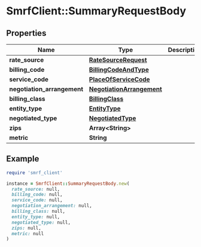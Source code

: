 # SmrfClient::SummaryRequestBody

## Properties

| Name | Type | Description | Notes |
| ---- | ---- | ----------- | ----- |
| **rate_source** | [**RateSourceRequest**](RateSourceRequest.md) |  |  |
| **billing_code** | [**BillingCodeAndType**](BillingCodeAndType.md) |  |  |
| **service_code** | [**PlaceOfServiceCode**](PlaceOfServiceCode.md) |  | [optional] |
| **negotiation_arrangement** | [**NegotiationArrangement**](NegotiationArrangement.md) |  | [optional] |
| **billing_class** | [**BillingClass**](BillingClass.md) |  | [optional] |
| **entity_type** | [**EntityType**](EntityType.md) |  | [optional] |
| **negotiated_type** | [**NegotiatedType**](NegotiatedType.md) |  | [optional] |
| **zips** | **Array&lt;String&gt;** |  | [optional] |
| **metric** | **String** |  | [optional] |

## Example

```ruby
require 'smrf_client'

instance = SmrfClient::SummaryRequestBody.new(
  rate_source: null,
  billing_code: null,
  service_code: null,
  negotiation_arrangement: null,
  billing_class: null,
  entity_type: null,
  negotiated_type: null,
  zips: null,
  metric: null
)
```

